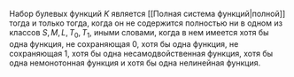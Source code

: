 Набор булевых функций $K$ является [[Полная система функций|полной]] тогда и только тогда, когда он не содержится полностью ни в одном из классов $S, M, L, T_0, T_1$, иными словами, когда в нем имеется хотя бы одна функция, не сохраняющая 0, хотя бы одна функция, не сохраняющая 1, хотя бы одна несамодвойственная функция, хотя бы одна немонотонная функция и хотя бы одна нелинейная функция.
